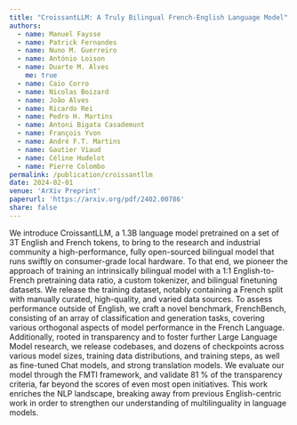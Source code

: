 ```yaml
---
title: "CroissantLLM: A Truly Bilingual French-English Language Model"
authors:
  - name: Manuel Faysse
  - name: Patrick Fernandes
  - name: Nuno M. Guerreiro
  - name: António Loison
  - name: Duarte M. Alves
    me: true
  - name: Caio Corro
  - name: Nicolas Boizard
  - name: João Alves
  - name: Ricardo Rei
  - name: Pedro H. Martins
  - name: Antoni Bigata Casademunt
  - name: François Yvon
  - name: André F.T. Martins
  - name: Gautier Viaud
  - name: Céline Hudelot
  - name: Pierre Colombo
permalink: /publication/croissantllm
date: 2024-02-01
venue: 'ArXiv Preprint'
paperurl: 'https://arxiv.org/pdf/2402.00786'
share: false
---
```


We introduce CroissantLLM, a 1.3B language model pretrained on a set of 3T English and French tokens, to bring to the research and industrial community a high-performance, fully open-sourced bilingual model that runs swiftly on consumer-grade local hardware. To that end, we pioneer the approach of training an intrinsically bilingual model with a 1:1 English-to-French pretraining data ratio, a custom tokenizer, and bilingual finetuning datasets. We release the training dataset, notably containing a French split with manually curated, high-quality, and varied data sources. To assess performance outside of English, we craft a novel benchmark, FrenchBench, consisting of an array of classification and generation tasks, covering various orthogonal aspects of model performance in the French Language. Additionally, rooted in transparency and to foster further Large Language Model research, we release codebases, and dozens of checkpoints across various model sizes, training data distributions, and training steps, as well as fine-tuned Chat models, and strong translation models. We evaluate our model through the FMTI framework, and validate 81 % of the transparency criteria, far beyond the scores of even most open initiatives. This work enriches the NLP landscape, breaking away from previous English-centric work in order to strengthen our understanding of multilinguality in language models.